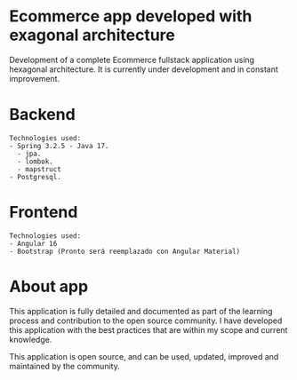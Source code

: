<H1>Ecommerce app developed with exagonal architecture</H1>

Development of a complete Ecommerce fullstack application using hexagonal architecture.
It is currently under development and in constant improvement.

# Backend

    Technologies used:
    - Spring 3.2.5 - Java 17.
      - jpa.
      - lombok.
      - mapstruct
    - Postgresql.

# Frontend

    Technologies used:
    - Angular 16
    - Bootstrap (Pronto será reemplazado con Angular Material)

# About app

  This application is fully detailed and documented as part of the learning process and contribution to the open source community.
  I have developed this application with the best practices that are within my scope and current knowledge.
 
  This application is open source, and can be used, updated, improved and maintained by the community.



